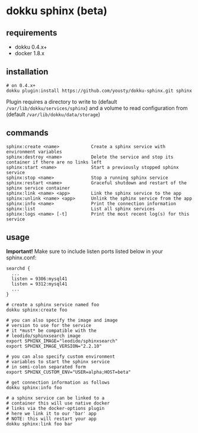 # dokku sphinx (beta)
## requirements

- dokku 0.4.x+
- docker 1.8.x

## installation

```shell
# on 0.4.x+
dokku plugin:install https://github.com/yousty/dokku-sphinx.git sphinx
```

Plugin requires a directory to write to (default `/var/lib/dokku/services/sphinx`) and a volume to read configuration from (default `/var/lib/dokku/data/storage`)

## commands

```
sphinx:create <name>            Create a sphinx service with environment variables
sphinx:destroy <name>           Delete the service and stop its container if there are no links left
sphinx:start <name>             Start a previously stopped sphinx service
sphinx:stop <name>              Stop a running sphinx service
sphinx:restart <name>           Graceful shutdown and restart of the sphinx service container
sphinx:link <name> <app>        Link the sphinx service to the app
sphinx:unlink <name> <app>      Unlink the sphinx service from the app
sphinx:info <name>              Print the connection information
sphinx:list                     List all sphinx services
sphinx:logs <name> [-t]         Print the most recent log(s) for this service
```

## usage

**Important!**
Make sure to include listen ports listed below in your sphinx.conf:
```
searchd {
  ...
  listen = 9306:mysql41
  listen = 9312:mysql41
  ...
}
```

```shell
# create a sphinx service named foo
dokku sphinx:create foo

# you can also specify the image and image
# version to use for the service
# it *must* be compatible with the
# leodido/sphinxsearch image
export SPHINX_IMAGE="leodido/sphinxsearch"
export SPHINX_IMAGE_VERSION="2.2.10"

# you can also specify custom environment
# variables to start the sphinx service
# in semi-colon separated form
export SPHINX_CUSTOM_ENV="USER=alpha;HOST=beta"

# get connection information as follows
dokku sphinx:info foo

# a sphinx service can be linked to a
# container this will use native docker
# links via the docker-options plugin
# here we link it to our 'bar' app
# NOTE: this will restart your app
dokku sphinx:link foo bar
```
